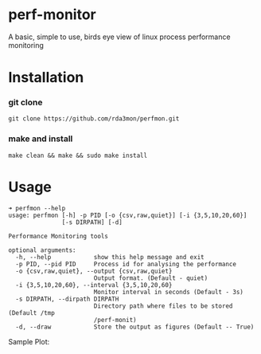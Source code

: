 # perf-monitor

A basic, simple to use, birds eye view of linux process performance monitoring

# Installation 

### git clone 

`git clone https://github.com/rda3mon/perfmon.git`

### make and install

`make clean && make && sudo make install`

# Usage

```
➜ perfmon --help
usage: perfmon [-h] -p PID [-o {csv,raw,quiet}] [-i {3,5,10,20,60}]
               [-s DIRPATH] [-d]

Performance Monitoring tools

optional arguments:
  -h, --help            show this help message and exit
  -p PID, --pid PID     Process id for analysing the performance
  -o {csv,raw,quiet}, --output {csv,raw,quiet}
                        Output format. (Default - quiet)
  -i {3,5,10,20,60}, --interval {3,5,10,20,60}
                        Monitor interval in seconds (Default - 3s)
  -s DIRPATH, --dirpath DIRPATH
                        Directory path where files to be stored (Default /tmp
                        /perf-monit)
  -d, --draw            Store the output as figures (Default -- True)
```


Sample Plot:

